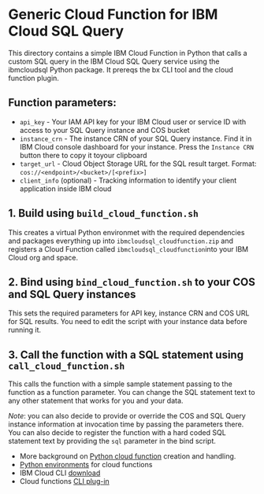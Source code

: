 # Generic Cloud Function for IBM Cloud SQL Query

This directory contains a simple IBM Cloud Function in Python that calls a custom SQL query in the IBM Cloud SQL Query service using the ibmcloudsql Python package. It prereqs the bx CLI tool and the cloud function plugin.

## Function parameters:
  * `api_key` - Your IAM API key for your IBM Cloud user or service ID with access to your SQL Query instance and COS bucket
  * `instance_crn` - The instance CRN of your SQL Query instance. Find it in IBM Cloud console dashboard for your instance. Press the `Instance CRN` button there to copy it toyour clipboard
  * `target_url` - Cloud Object Storage URL for the SQL result target. Format: `cos://<endpoint>/<bucket>/[<prefix>]`
  * `client_info` (optional) - Tracking information to identify your client application inside IBM cloud

## 1. Build using `build_cloud_function.sh`
This creates a virtual Python environmet with the required dependencies and packages everything up into `ibmcloudsql_cloudfunction.zip` and registers a Cloud Function called `ibmcloudsql_cloudfunction`into your IBM Cloud org and space.

## 2. Bind using `bind_cloud_function.sh` to your COS and SQL Query instances
This sets the required parameters for API key, instance CRN and COS URL for SQL results. You need to edit the script with your instance data before running it.

## 3. Call the function with a SQL statement using `call_cloud_function.sh`
This calls the function with a simple sample statement passing to the function as a function parameter. You can change the SQL statement text to any other statement that works for you and your data.

*Note*: you can also decide to provide or override the COS and SQL Query instance information at invocation time by passing the parameters there. You can also decide to register the function with a hard coded SQL statement text by providing the `sql` parameter in the bind script.

 * More background on [Python cloud function](https://console.bluemix.net/docs/openwhisk/openwhisk_actions.html#creating-python-actions) creation and handling.
 * [Python environments](https://console.bluemix.net/docs/openwhisk/openwhisk_reference.html#openwhisk_ref_python_environments) for cloud functions
 * IBM Cloud CLI [download](https://console.bluemix.net/docs/cli/reference/bluemix_cli/download_cli.html#download_install)
 * Cloud functions [CLI plug-in](https://console.bluemix.net/docs/openwhisk/bluemix_cli.html#cloudfunctions_cli)
